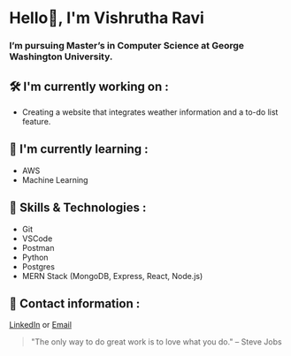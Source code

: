 # **Hello👋, I'm Vishrutha Ravi**

### I’m pursuing Master’s in Computer Science at George Washington University.


## :hammer_and_wrench: <a name="my-custom-anchor-point">I'm currently working on : </a>

- Creating a website that integrates weather information and a to-do list feature.

## :dart: <a name="my-custom-anchor-point">I'm currently learning : </a>

- AWS
- Machine Learning

## :jigsaw: <a name="my-custom-anchor-point">Skills & Technologies : </a>

- Git
- VSCode
- Postman
- Python
- Postgres
- MERN Stack (MongoDB, Express, React, Node.js)

## :envelope_with_arrow: <a name="my-custom-anchor-point">Contact information : </a>

[LinkedIn](https://www.linkedin.com/in/vishrutha-ravi-1974521b2/) or
[Email](vishruthar19@gmail.com)


> "The only way to do great work is to love what you do." – Steve Jobs










<!--
**Vishrutha1909/Vishrutha1909** is a ✨ _special_ ✨ repository because its `README.md` (this file) appears on your GitHub profile.

Here are some ideas to get you started:

- 🔭 I’m currently working on ...
- 🌱 I’m currently learning ...
- 👯 I’m looking to collaborate on ...
- 🤔 I’m looking for help with ...
- 💬 Ask me about ...
- 📫 How to reach me: ...
- 😄 Pronouns: ...
- ⚡ Fun fact: ...
-->
